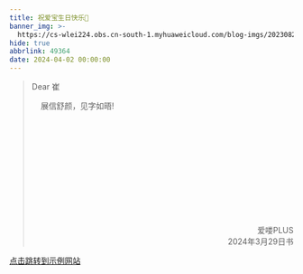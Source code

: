 ```yaml
---
title: 祝爱宝生日快乐🎉
banner_img: >-
  https://cs-wlei224.obs.cn-south-1.myhuaweicloud.com/blog-imgs/202308211940248.jpg
hide: true
abbrlink: 49364
date: 2024-04-02 00:00:00
---
```


> Dear 崔
>
> &nbsp;&nbsp;&nbsp;&nbsp;展信舒颜，见字如晤!
>
> &#160;&#160;&#160;&#160;
>
> &#160;&#160;&#160;&#160;
>
> &#160;&#160;&#160;&#160;
>
> &#160;&#160;&#160;&#160;
>
> &#160;&#160;&#160;&#160;
>
> &#160;&#160;&#160;&#160;
>
> <div>
>   <div style="text-align: right;">爱喽PLUS</div>
>   <div style="text-align: right;">2024年3月29日书</div>
> </div>									




<a href="https://cdn.jsdelivr.net/gh/wl2o2o/blogCdn/img/林俊杰-将故事写成我们.mp3">点击跳转到示例网站</a>

